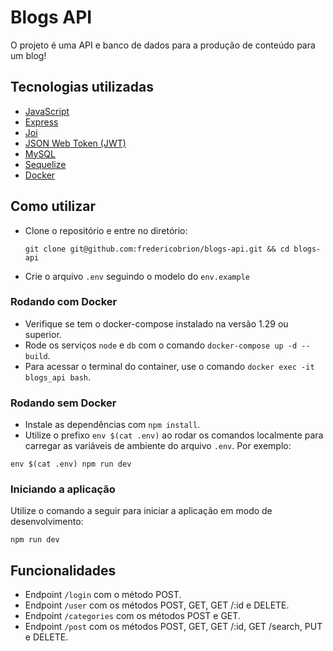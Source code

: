# Blogs API
O projeto é uma API e banco de dados para a produção de conteúdo para um blog!

## Tecnologias utilizadas
- <a href="https://developer.mozilla.org/en-US/docs/Web/JavaScript" target="_blank">JavaScript</a>
- <a href="https://expressjs.com/" target="_blank">Express</a>
- <a href="https://joi.dev/">Joi</a>
- <a href="https://jwt.io/" target="_blank">JSON Web Token (JWT)</a>
- <a href="https://www.mysql.com/" target="_blank">MySQL</a>
- <a href="https://sequelize.org/" target="_blank">Sequelize</a>
- <a href="https://www.docker.com/" target="_blank">Docker</a>

## Como utilizar
- Clone o repositório e entre no diretório:
  ```
  git clone git@github.com:fredericobrion/blogs-api.git && cd blogs-api
  ```
- Crie o arquivo ```.env``` seguindo o modelo do ```env.example```

### Rodando com Docker
- Verifique se tem o docker-compose instalado na versão 1.29 ou superior.
- Rode os serviços ```node``` e ```db``` com o comando ```docker-compose up -d --build```.
- Para acessar o terminal do container, use o comando ```docker exec -it blogs_api bash```.

### Rodando sem Docker
- Instale as dependências com ```npm install```.
- Utilize o prefixo ```env $(cat .env)``` ao rodar os comandos localmente para carregar as variáveis de ambiente do arquivo ```.env```. Por exemplo:
```
env $(cat .env) npm run dev
```
### Iniciando a aplicação
Utilize o comando a seguir para iniciar a aplicação em modo de desenvolvimento:
```
npm run dev
```
## Funcionalidades
- Endpoint ```/login``` com o método POST.
- Endpoint ```/user``` com os métodos POST, GET, GET /:id e DELETE.
- Endpoint ```/categories``` com os métodos POST e GET.
- Endpoint ```/post``` com os métodos POST, GET, GET /:id, GET /search, PUT e DELETE.

